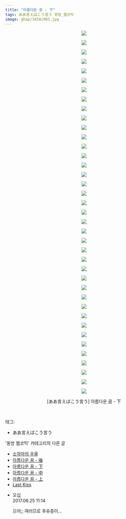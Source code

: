 ```yaml
---
title: "아름다운 꿈 - 下"
tags: ああ言えばこう言う 동방_웹코믹
image: ghap/3458/001.jpg
---
```

<div class="article">
<p style="text-align: center; clear: none; float: none;"><img src="{{ site.nasurl }}/ghap/3458/001.jpg"/></p>
<p style="text-align: center; clear: none; float: none;"><img src="{{ site.nasurl }}/ghap/3458/002.jpg"/></p>
<p style="text-align: center; clear: none; float: none;"><img src="{{ site.nasurl }}/ghap/3458/003.jpg"/></p>
<p style="text-align: center; clear: none; float: none;"><img src="{{ site.nasurl }}/ghap/3458/004.jpg"/></p>
<p style="text-align: center; clear: none; float: none;"><img src="{{ site.nasurl }}/ghap/3458/005.jpg"/></p>
<p style="text-align: center; clear: none; float: none;"><img src="{{ site.nasurl }}/ghap/3458/006.jpg"/></p>
<p style="text-align: center; clear: none; float: none;"><img src="{{ site.nasurl }}/ghap/3458/007.jpg"/></p>
<p style="text-align: center; clear: none; float: none;"><img src="{{ site.nasurl }}/ghap/3458/008.jpg"/></p>
<p style="text-align: center; clear: none; float: none;"><img src="{{ site.nasurl }}/ghap/3458/009.jpg"/></p>
<p style="text-align: center; clear: none; float: none;"><img src="{{ site.nasurl }}/ghap/3458/010.jpg"/></p>
<p style="text-align: center; clear: none; float: none;"><img src="{{ site.nasurl }}/ghap/3458/011.jpg"/></p>
<p style="text-align: center; clear: none; float: none;"><img src="{{ site.nasurl }}/ghap/3458/012.jpg"/></p>
<p style="text-align: center; clear: none; float: none;"><img src="{{ site.nasurl }}/ghap/3458/013.jpg"/></p>
<p style="text-align: center; clear: none; float: none;"><img src="{{ site.nasurl }}/ghap/3458/014.jpg"/></p>
<p style="text-align: center; clear: none; float: none;"><img src="{{ site.nasurl }}/ghap/3458/015.jpg"/></p>
<p style="text-align: center; clear: none; float: none;"><img src="{{ site.nasurl }}/ghap/3458/016.jpg"/></p>
<p style="text-align: center; clear: none; float: none;"><img src="{{ site.nasurl }}/ghap/3458/017.jpg"/></p>
<p style="text-align: center; clear: none; float: none;"><img src="{{ site.nasurl }}/ghap/3458/018.jpg"/></p>
<p style="text-align: center; clear: none; float: none;"><img src="{{ site.nasurl }}/ghap/3458/019.jpg"/></p>
<p style="text-align: center; clear: none; float: none;"><img src="{{ site.nasurl }}/ghap/3458/020.jpg"/></p>
<p style="text-align: center; clear: none; float: none;"><img src="{{ site.nasurl }}/ghap/3458/021.jpg"/></p>
<p style="text-align: center; clear: none; float: none;"><img src="{{ site.nasurl }}/ghap/3458/022.jpg"/></p>
<p style="text-align: center; clear: none; float: none;"><img src="{{ site.nasurl }}/ghap/3458/023.jpg"/></p>
<p style="text-align: center; clear: none; float: none;"><img src="{{ site.nasurl }}/ghap/3458/024.jpg"/></p>
<p style="text-align: center; clear: none; float: none;"><img src="{{ site.nasurl }}/ghap/3458/025.jpg"/></p>
<p style="text-align: center; clear: none; float: none;"><img src="{{ site.nasurl }}/ghap/3458/026.jpg"/></p>
<p style="text-align: center; clear: none; float: none;"><img src="{{ site.nasurl }}/ghap/3458/027.jpg"/></p>
<p style="text-align: center; clear: none; float: none;"><img src="{{ site.nasurl }}/ghap/3458/028.jpg"/></p>
<p style="text-align: center; clear: none; float: none;"><img src="{{ site.nasurl }}/ghap/3458/029.jpg"/></p>
<p style="text-align: center; clear: none; float: none;"><img src="{{ site.nasurl }}/ghap/3458/030.jpg"/></p>
<p style="text-align: center; clear: none; float: none;"><img src="{{ site.nasurl }}/ghap/3458/031.jpg"/></p>
<p style="text-align: center; clear: none; float: none;"><img src="{{ site.nasurl }}/ghap/3458/032.jpg"/></p>
<p style="text-align: center; clear: none; float: none;"><img src="{{ site.nasurl }}/ghap/3458/033.jpg"/></p>
<p style="text-align: center; clear: none; float: none;"><img src="{{ site.nasurl }}/ghap/3458/034.jpg"/></p>
<p style="text-align: center; clear: none; float: none;"><img src="{{ site.nasurl }}/ghap/3458/035.jpg"/></p>
<p style="text-align: center; clear: none; float: none;"><img src="{{ site.nasurl }}/ghap/3458/036.jpg"/></p>
<p style="text-align: center; clear: none; float: none;"><img src="{{ site.nasurl }}/ghap/3458/037.jpg"/></p>
<p style="text-align: center; clear: none; float: none;"><img src="{{ site.nasurl }}/ghap/3458/038.jpg"/></p>
<p style="text-align: center; clear: none; float: none;"><img src="{{ site.nasurl }}/ghap/3458/039.jpg"/></p>
<p style="text-align: center; clear: none; float: none;">[ああ言えばこう言う] 아름다운 꿈 - 下</p>
<p><br/></p>
</div><div class="tagTrail">
<p>태그: </p>
<ul>
<li>ああ言えばこう言う</li>
</ul>
</div><div class="another">
<p>'동방 웹코믹' 카테고리의 다른 글</p>
<ul>
<li><a href="/2017-06-21-ghap_3460">소악마의 우울</a></li>
<li><a href="/2017-06-21-ghap_3459">아름다운 꿈 - 後</a></li>
<li><a href="/2017-06-21-ghap_3458">아름다운 꿈 - 下</a></li>
<li><a href="/2017-06-21-ghap_3457">아름다운 꿈 - 中</a></li>
<li><a href="/2017-06-21-ghap_3456">아름다운 꿈 - 上</a></li>
<li><a href="/2017-06-20-ghap_3447">Last Kiss</a></li>
</ul>
</div><div class="cb_module cb_fluid">
<div class="cb_wrt cb_profile">
<div class="comment">
<ul>
<li class="cb_thumb_off" id="comment15022033">
<div class="cb_comment_area">
<div class="cb_info_area">
<div class="cb_section">
<span class="cb_nick_name">오십</span>
</div>
<div class="cb_section">
<span class="cb_date">2017.06.25 11:14 </span>
</div>
</div>
<div class="cb_dsc_comment">
<p class="cb_dsc">
											으어;; 여러므로 후유증이...
										</p>
</div>
</div></li>
</ul>
</div>
</div><!-- commentList close -->
</div>